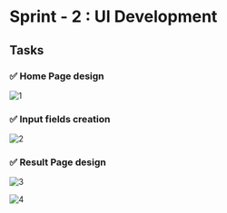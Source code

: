 # Sprint - 2 : UI Development
## Tasks 

### ✅ Home Page design 
![1](https://user-images.githubusercontent.com/72749120/201459693-a217a973-110d-43a6-8b68-0c604e8e343e.png)

### ✅ Input fields creation
![2](https://user-images.githubusercontent.com/72749120/201459697-cf290222-673e-4373-9329-72282a485c37.png)

### ✅ Result Page design
![3](https://user-images.githubusercontent.com/72749120/201459698-15b537eb-1a3a-4a7a-bff7-b51fa8d5fd5d.png)

![4](https://user-images.githubusercontent.com/72749120/201459700-066998ca-afe2-431c-b510-499ab19f106d.png)
